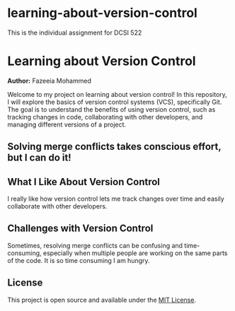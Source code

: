 # learning-about-version-control
This is the individual assignment for DCSI 522
# Learning about Version Control

**Author:** Fazeeia Mohammed

Welcome to my project on learning about version control! In this repository, I will explore the basics of version control systems (VCS), specifically Git. The goal is to understand the benefits of using version control, such as tracking changes in code, collaborating with other developers, and managing different versions of a project.


## Solving merge conflicts takes conscious effort, but I can do it!
## What I Like About Version Control
I really like how version control lets me track changes over time and easily collaborate with other developers. 

## Challenges with Version Control
Sometimes, resolving merge conflicts can be confusing and time-consuming, especially when multiple people are working on the same parts of the code. It is so time consuming I am hungry. 

## License
This project is open source and available under the [MIT License](LICENSE).
